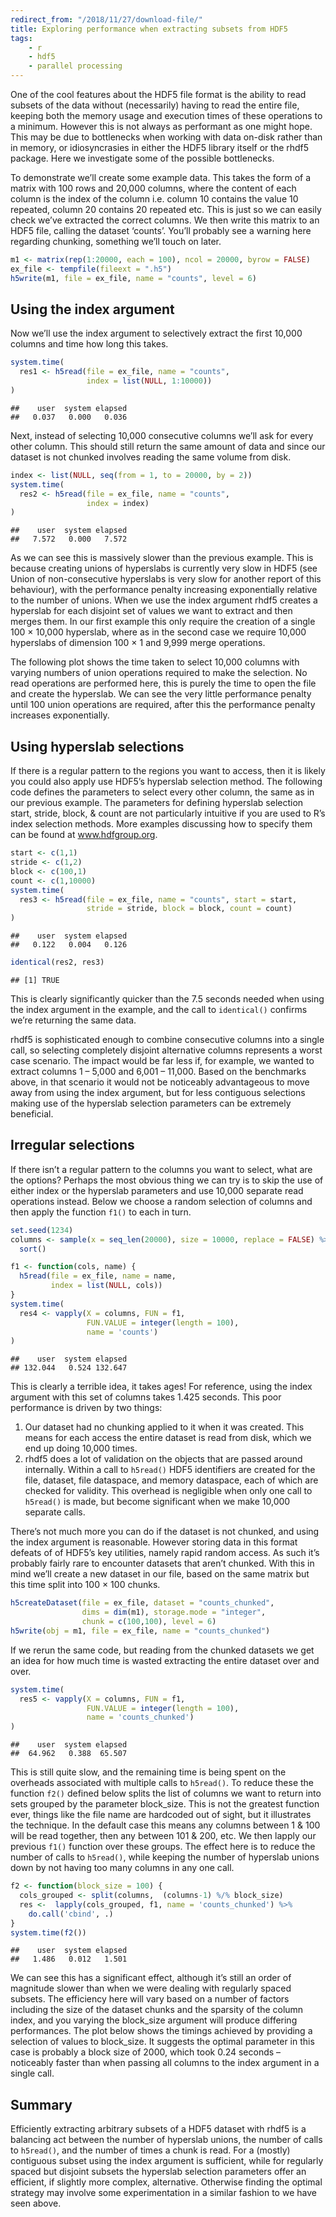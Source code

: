 ```yaml
---
redirect_from: "/2018/11/27/download-file/"
title: Exploring performance when extracting subsets from HDF5
tags:
    - r
    - hdf5
    - parallel processing
---
```


One of the cool features about the HDF5 file format is the ability to read subsets of the data without (necessarily) having to read the entire file, keeping both the memory usage and execution times of these operations to a minimum. However this is not always as performant as one might hope. This may be due to bottlenecks when working with data on-disk rather than in memory, or idiosyncrasies in either the HDF5 library itself or the rhdf5 package. Here we investigate some of the possible bottlenecks.


To demonstrate we’ll create some example data. This takes the form of a matrix with 100 rows and 20,000 columns, where the content of each column is the index of the column i.e. column 10 contains the value 10 repeated, column 20 contains 20 repeated etc. This is just so we can easily check we’ve extracted the correct columns. We then write this matrix to an HDF5 file, calling the dataset ‘counts’. You’ll probably see a warning here regarding chunking, something we’ll touch on later.

```r
m1 <- matrix(rep(1:20000, each = 100), ncol = 20000, byrow = FALSE)
ex_file <- tempfile(fileext = ".h5")
h5write(m1, file = ex_file, name = "counts", level = 6)
```

## Using the index argument

Now we’ll use the index argument to selectively extract the first 10,000 columns and time how long this takes.

```r
system.time(
  res1 <- h5read(file = ex_file, name = "counts", 
                 index = list(NULL, 1:10000))
)
```

```
##    user  system elapsed 
##   0.037   0.000   0.036
```

Next, instead of selecting 10,000 consecutive columns we’ll ask for every other column. This should still return the same amount of data and since our dataset is not chunked involves reading the same volume from disk.

```r
index <- list(NULL, seq(from = 1, to = 20000, by = 2))
system.time(
  res2 <- h5read(file = ex_file, name = "counts", 
                 index = index)
)
```

```
##    user  system elapsed 
##   7.572   0.000   7.572
```

As we can see this is massively slower than the previous example. This is because creating unions of hyperslabs is currently very slow in HDF5 (see Union of non-consecutive hyperslabs is very slow for another report of this behaviour), with the performance penalty increasing exponentially relative to the number of unions. When we use the index argument rhdf5 creates a hyperslab for each disjoint set of values we want to extract and then merges them. In our first example this only require the creation of a single 100 × 10,000 hyperslab, where as in the second case we require 10,000 hyperslabs of dimension 100 × 1 and 9,999 merge operations.

The following plot shows the time taken to select 10,000 columns with varying numbers of union operations required to make the selection. No read operations are performed here, this is purely the time to open the file and create the hyperslab. We can see the very little performance penalty until 100 union operations are required, after this the performance penalty increases exponentially.

## Using hyperslab selections

If there is a regular pattern to the regions you want to access, then it is likely you could also apply use HDF5’s hyperslab selection method. The following code defines the parameters to select every other column, the same as in our previous example. The parameters for defining hyperslab selection start, stride, block, & count are not particularly intuitive if you are used to R’s index selection methods. More examples discussing how to specify them can be found at www.hdfgroup.org.

```r
start <- c(1,1)
stride <- c(1,2)
block <- c(100,1)
count <- c(1,10000)
system.time(
  res3 <- h5read(file = ex_file, name = "counts", start = start,
                 stride = stride, block = block, count = count)
)
```

```
##    user  system elapsed 
##   0.122   0.004   0.126
```

```r
identical(res2, res3)
```

```
## [1] TRUE
```

This is clearly significantly quicker than the 7.5 seconds needed when using the index argument in the example, and the call to `identical()` confirms we’re returning the same data.

rhdf5 is sophisticated enough to combine consecutive columns into a single call, so selecting completely disjoint alternative columns represents a worst case scenario. The impact would be far less if, for example, we wanted to extract columns 1 – 5,000 and 6,001 – 11,000. Based on the benchmarks above, in that scenario it would not be noticeably advantageous to move away from using the index argument, but for less contiguous selections making use of the hyperslab selection parameters can be extremely beneficial.

## Irregular selections

If there isn’t a regular pattern to the columns you want to select, what are the options? Perhaps the most obvious thing we can try is to skip the use of either index or the hyperslab parameters and use 10,000 separate read operations instead. Below we choose a random selection of columns and then apply the function `f1()` to each in turn.

```r
set.seed(1234)
columns <- sample(x = seq_len(20000), size = 10000, replace = FALSE) %>%
  sort()

f1 <- function(cols, name) { 
  h5read(file = ex_file, name = name, 
         index = list(NULL, cols))
}
system.time(
  res4 <- vapply(X = columns, FUN = f1, 
                 FUN.VALUE = integer(length = 100), 
                 name = 'counts')
)
```

```
##    user  system elapsed 
## 132.044   0.524 132.647
``` 

This is clearly a terrible idea, it takes ages! For reference, using the index argument with this set of columns takes 1.425 seconds. This poor performance is driven by two things:

1. Our dataset had no chunking applied to it when it was created. This means for each access the entire dataset is read from disk, which we end up doing 10,000 times.
2. rhdf5 does a lot of validation on the objects that are passed around internally. Within a call to `h5read()` HDF5 identifiers are created for the file, dataset, file dataspace, and memory dataspace, each of which are checked for validity. This overhead is negligible when only one call to `h5read()` is made, but become significant when we make 10,000 separate calls.

There’s not much more you can do if the dataset is not chunked, and using the index argument is reasonable. However storing data in this format defeats of of HDF5’s key utilities, namely rapid random access. As such it’s probably fairly rare to encounter datasets that aren’t chunked. With this in mind we’ll create a new dataset in our file, based on the same matrix but this time split into 100 × 100 chunks.

```r
h5createDataset(file = ex_file, dataset = "counts_chunked", 
                dims = dim(m1), storage.mode = "integer", 
                chunk = c(100,100), level = 6)
h5write(obj = m1, file = ex_file, name = "counts_chunked")
```

If we rerun the same code, but reading from the chunked datasets we get an idea for how much time is wasted extracting the entire dataset over and over.

```r
system.time(
  res5 <- vapply(X = columns, FUN = f1, 
                 FUN.VALUE = integer(length = 100), 
                 name = 'counts_chunked')
)
```

```
##    user  system elapsed 
##  64.962   0.388  65.507
```

This is still quite slow, and the remaining time is being spent on the overheads associated with multiple calls to `h5read()`. To reduce these the function `f2()` defined below splits the list of columns we want to return into sets grouped by the parameter block_size. This is not the greatest function ever, things like the file name are hardcoded out of sight, but it illustrates the technique. In the default case this means any columns between 1 & 100 will be read together, then any between 101 & 200, etc. We then lapply our previous `f1()` function over these groups. The effect here is to reduce the number of calls to `h5read()`, while keeping the number of hyperslab unions down by not having too many columns in any one call.

```r
f2 <- function(block_size = 100) {
  cols_grouped <- split(columns,  (columns-1) %/% block_size)
  res <-  lapply(cols_grouped, f1, name = 'counts_chunked') %>%
    do.call('cbind', .)
}
system.time(f2())
```

```
##    user  system elapsed 
##   1.486   0.012   1.501
```

We can see this has a significant effect, although it’s still an order of magnitude slower than when we were dealing with regularly spaced subsets. The efficiency here will vary based on a number of factors including the size of the dataset chunks and the sparsity of the column index, and you varying the block_size argument will produce differing performances. The plot below shows the timings achieved by providing a selection of values to block_size. It suggests the optimal parameter in this case is probably a block size of 2000, which took 0.24 seconds – noticeably faster than when passing all columns to the index argument in a single call.

## Summary

Efficiently extracting arbitrary subsets of a HDF5 dataset with rhdf5 is a balancing act between the number of hyperslab unions, the number of calls to `h5read()`, and the number of times a chunk is read. For a (mostly) contiguous subset using the index argument is sufficient, while for regularly spaced but disjoint subsets the hyperslab selection parameters offer an efficient, if slightly more complex, alternative. Otherwise finding the optimal strategy may involve some experimentation in a similar fashion to we have seen above.


